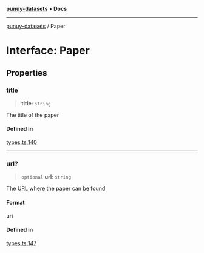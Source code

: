 [**punuy-datasets**](../README.md) • **Docs**

***

[punuy-datasets](../README.md) / Paper

# Interface: Paper

## Properties

### title

> **title**: `string`

The title of the paper

#### Defined in

[types.ts:140](https://github.com/andrefs/punuy-datasets/blob/824acf8b8bcfc6c9b4504085f7635a80220f899b/src/lib/types.ts#L140)

***

### url?

> `optional` **url**: `string`

The URL where the paper can be found

#### Format

uri

#### Defined in

[types.ts:147](https://github.com/andrefs/punuy-datasets/blob/824acf8b8bcfc6c9b4504085f7635a80220f899b/src/lib/types.ts#L147)
